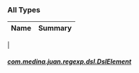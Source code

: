 

### All Types

| Name | Summary |
|---|---|
|

##### [com.medina.juan.regexp.dsl.DslElement](../com.medina.juan.regexp.dsl/-dsl-element/index.md)


